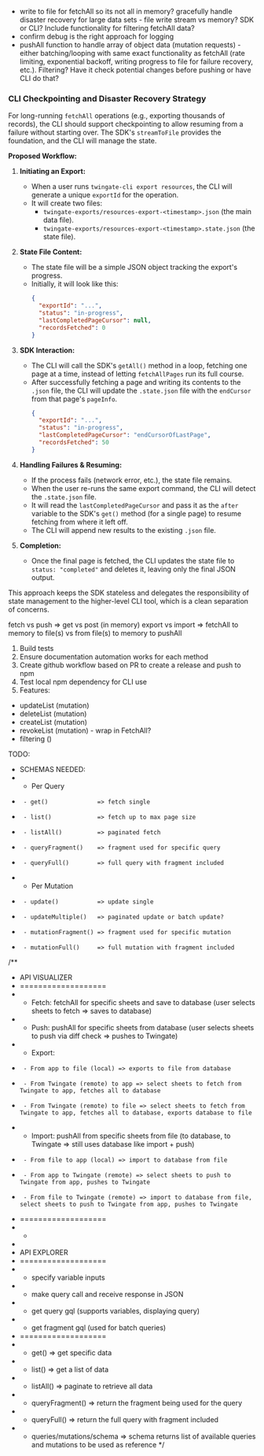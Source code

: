 - write to file for fetchAll so its not all in memory? gracefully handle disaster recovery for large data sets - file write stream vs memory? SDK or CLI? Include functionality for filtering fetchAll data?
- confirm debug is the right approach for logging
- pushAll function to handle array of object data (mutation requests) - either batching/looping with same exact functionality as fetchAll (rate limiting, exponential backoff, writing progress to file for failure recovery, etc.). Filtering? Have it check potential changes before pushing or have CLI do that?

### CLI Checkpointing and Disaster Recovery Strategy

For long-running `fetchAll` operations (e.g., exporting thousands of records), the CLI should support checkpointing to allow resuming from a failure without starting over. The SDK's `streamToFile` provides the foundation, and the CLI will manage the state.

**Proposed Workflow:**

1.  **Initiating an Export:**

    - When a user runs `twingate-cli export resources`, the CLI will generate a unique `exportId` for the operation.
    - It will create two files:
      - `twingate-exports/resources-export-<timestamp>.json` (the main data file).
      - `twingate-exports/resources-export-<timestamp>.state.json` (the state file).

2.  **State File Content:**

    - The state file will be a simple JSON object tracking the export's progress.
    - Initially, it will look like this:
      ```json
      {
        "exportId": "...",
        "status": "in-progress",
        "lastCompletedPageCursor": null,
        "recordsFetched": 0
      }
      ```

3.  **SDK Interaction:**

    - The CLI will call the SDK's `getAll()` method in a loop, fetching one page at a time, instead of letting `fetchAllPages` run its full course.
    - After successfully fetching a page and writing its contents to the `.json` file, the CLI will update the `.state.json` file with the `endCursor` from that page's `pageInfo`.
      ```json
      {
        "exportId": "...",
        "status": "in-progress",
        "lastCompletedPageCursor": "endCursorOfLastPage",
        "recordsFetched": 50
      }
      ```

4.  **Handling Failures & Resuming:**

    - If the process fails (network error, etc.), the state file remains.
    - When the user re-runs the same export command, the CLI will detect the `.state.json` file.
    - It will read the `lastCompletedPageCursor` and pass it as the `after` variable to the SDK's `get()` method (for a single page) to resume fetching from where it left off.
    - The CLI will append new results to the existing `.json` file.

5.  **Completion:**
    - Once the final page is fetched, the CLI updates the state file to `status: "completed"` and deletes it, leaving only the final JSON output.

This approach keeps the SDK stateless and delegates the responsibility of state management to the higher-level CLI tool, which is a clean separation of concerns.

fetch vs push => get vs post (in memory)
export vs import => fetchAll to memory to file(s) vs from file(s) to memory to pushAll

1. Build tests
2. Ensure documentation automation works for each method
3. Create github workflow based on PR to create a release and push to npm
4. Test local npm dependency for CLI use
5. Features:

- updateList (mutation)
- deleteList (mutation)
- createList (mutation)
- revokeList (mutation) - wrap in FetchAll?
- filtering ()

TODO:

- SCHEMAS NEEDED:
- - Per Query
-      - get()              => fetch single
-      - list()             => fetch up to max page size
-      - listAll()          => paginated fetch
-      - queryFragment()    => fragment used for specific query
-      - queryFull()        => full query with fragment included
- - Per Mutation
-      - update()           => update single
-      - updateMultiple()   => paginated update or batch update?
-      - mutationFragment() => fragment used for specific mutation
-      - mutationFull()     => full mutation with fragment included

/\*\*

- API VISUALIZER
- ===================
- - Fetch: fetchAll for specific sheets and save to database (user selects sheets to fetch => saves to database)
- - Push: pushAll for specific sheets from database (user selects sheets to push via diff check => pushes to Twingate)
- - Export:
-      - From app to file (local) => exports to file from database
-      - From Twingate (remote) to app => select sheets to fetch from Twingate to app, fetches all to database
-      - From Twingate (remote) to file => select sheets to fetch from Twingate to app, fetches all to database, exports database to file
- - Import: pushAll from specific sheets from file (to database, to Twingate => still uses database like import + push)
-      - From file to app (local) => import to database from file
-      - From app to Twingate (remote) => select sheets to push to Twingate from app, pushes to Twingate
-      - From file to Twingate (remote) => import to database from file, select sheets to push to Twingate from app, pushes to Twingate
- ===================
- -
-
- API EXPLORER
- ===================
- - specify variable inputs
- - make query call and receive response in JSON
- - get query gql (supports variables, displaying query)
- - get fragment gql (used for batch queries)
- ===================
- - get() => get specific data
- - list() => get a list of data
- - listAll() => paginate to retrieve all data
- - queryFragment() => return the fragment being used for the query
- - queryFull() => return the full query with fragment included
- - queries/mutations/schema => schema returns list of available queries and mutations to be used as reference
    \*/
